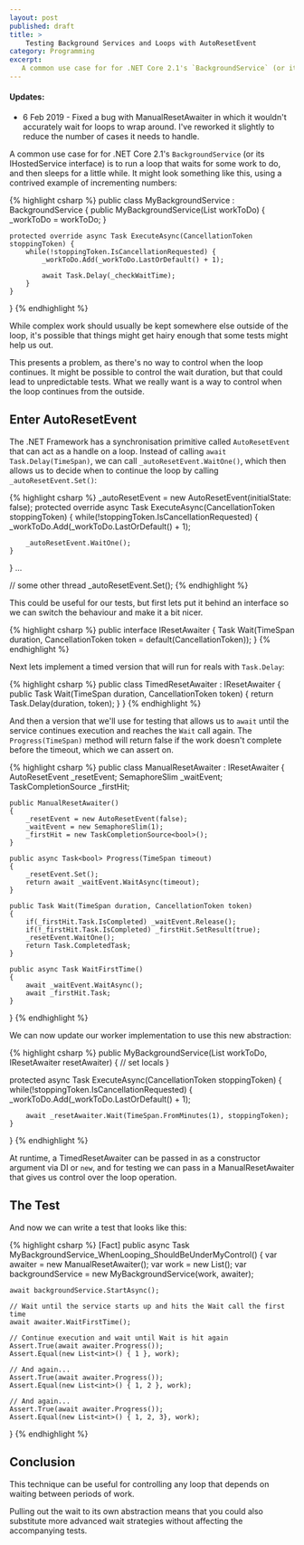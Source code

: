 ```yaml
---
layout: post
published: draft
title: >
    Testing Background Services and Loops with AutoResetEvent 
category: Programming
excerpt:
   A common use case for for .NET Core 2.1's `BackgroundService` (or its IHostedService interface) is to run a loop that waits for some work to do, and then sleeps for a little while. Testing them can be a slight challenge, however.
---
```


<sub><sup>
#### Updates:
- 6 Feb 2019 - Fixed a bug with ManualResetAwaiter in which it wouldn't accurately wait for loops to wrap around. I've reworked it slightly to reduce the number of cases it needs to handle.
</sup></sub>

A common use case for for .NET Core 2.1's `BackgroundService` (or its IHostedService interface) is to run a loop that waits for some work to do, and then sleeps for a little while. It might look something like this, using a contrived example of incrementing numbers:

{% highlight csharp %}
public class MyBackgroundService : BackgroundService {
    public MyBackgroundService(List<int> workToDo) {
        _workToDo = workToDo;
    }

    protected override async Task ExecuteAsync(CancellationToken stoppingToken) {
        while(!stoppingToken.IsCancellationRequested) {
            _workToDo.Add(_workToDo.LastOrDefault() + 1);

            await Task.Delay(_checkWaitTime);
        }
    }
}
{% endhighlight %}

While complex work should usually be kept somewhere else outside of the loop, it's possible that things might get hairy enough that some tests might help us out.

This presents a problem, as there's no way to control when the loop continues. It might be possible to control the wait duration, but that could lead to unpredictable tests. What we really want is a way to control when the loop continues from the outside.

## Enter AutoResetEvent

The .NET Framework has a synchronisation primitive called `AutoResetEvent` that can act as a handle on a loop. Instead of calling `await Task.Delay(TimeSpan)`, we can call `_autoResetEvent.WaitOne()`, which then allows us to decide when to continue the loop by calling `_autoResetEvent.Set()`:


{% highlight csharp %}
_autoResetEvent = new AutoResetEvent(initialState: false);
protected override async Task ExecuteAsync(CancellationToken stoppingToken) {
    while(!stoppingToken.IsCancellationRequested) {
        _workToDo.Add(_workToDo.LastOrDefault() + 1);

        _autoResetEvent.WaitOne();
    }
}
...

// some other thread
_autoResetEvent.Set();
{% endhighlight %}

This could be useful for our tests, but first lets put it behind an interface so we can switch the behaviour and make it a bit nicer.

{% highlight csharp %}
public interface IResetAwaiter
{
    Task Wait(TimeSpan duration, CancellationToken token = default(CancellationToken));
}
{% endhighlight %}

Next lets implement a timed version that will run for reals with `Task.Delay`:

{% highlight csharp %}
public class TimedResetAwaiter : IResetAwaiter
{
    public Task Wait(TimeSpan duration, CancellationToken token)
    {
        return Task.Delay(duration, token);
    }
}
{% endhighlight %}

 And then a version that we'll use for testing that allows us to `await` until the service continues execution and reaches the `Wait` call again. The `Progress(TimeSpan)` method will return false if the work doesn't complete before the timeout, which we can assert on. 

{% highlight csharp %}
public class ManualResetAwaiter : IResetAwaiter {
	AutoResetEvent _resetEvent;
	SemaphoreSlim _waitEvent;
	TaskCompletionSource<bool> _firstHit;
	
	public ManualResetAwaiter()
	{
		_resetEvent = new AutoResetEvent(false);
		_waitEvent = new SemaphoreSlim(1);
		_firstHit = new TaskCompletionSource<bool>();
	}

	public async Task<bool> Progress(TimeSpan timeout)
	{
		_resetEvent.Set();
		return await _waitEvent.WaitAsync(timeout);
	}

	public Task Wait(TimeSpan duration, CancellationToken token)
	{
		if(_firstHit.Task.IsCompleted) _waitEvent.Release();
		if(!_firstHit.Task.IsCompleted) _firstHit.SetResult(true);
		_resetEvent.WaitOne();
		return Task.CompletedTask;
	}

	public async Task WaitFirstTime()
	{
		await _waitEvent.WaitAsync();
		await _firstHit.Task;
	}
}
{% endhighlight %}

We can now update our worker implementation to use this new abstraction:

{% highlight csharp %}
public MyBackgroundService(List<int> workToDo, IResetAwaiter resetAwaiter) { 
    // set locals 
}

protected async Task ExecuteAsync(CancellationToken stoppingToken) 
{
    while(!stoppingToken.IsCancellationRequested) {
        _workToDo.Add(_workToDo.LastOrDefault() + 1);

        await _resetAwaiter.Wait(TimeSpan.FromMinutes(1), stoppingToken);
    }
}
{% endhighlight %}

At runtime, a TimedResetAwaiter can be passed in as a constructor argument via DI or `new`, and for testing we can pass in a ManualResetAwaiter that gives us control over the loop operation.

## The Test

And now we can write a test that looks like this:

{% highlight csharp %}
[Fact]
public async Task MyBackgroundService_WhenLooping_ShouldBeUnderMyControl()
{
    var awaiter = new ManualResetAwaiter();
    var work = new List<int>();
    var backgroundService = new MyBackgroundService(work, awaiter);

    await backgroundService.StartAsync();

    // Wait until the service starts up and hits the Wait call the first time
    await awaiter.WaitFirstTime();

    // Continue execution and wait until Wait is hit again 
    Assert.True(await awaiter.Progress());
    Assert.Equal(new List<int>() { 1 }, work);
    
    // And again...
    Assert.True(await awaiter.Progress());
    Assert.Equal(new List<int>() { 1, 2 }, work);

    // And again...
    Assert.True(await awaiter.Progress());
    Assert.Equal(new List<int>() { 1, 2, 3}, work);
}
{% endhighlight %}


## Conclusion

This technique can be useful for controlling any loop that depends on waiting between periods of work. 

Pulling out the wait to its own abstraction means that you could also substitute more advanced wait strategies without affecting the accompanying tests.

